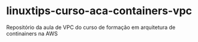 # linuxtips-curso-aca-containers-vpc
Repositório da aula de VPC do curso de formação em arquitetura de continainers na AWS
